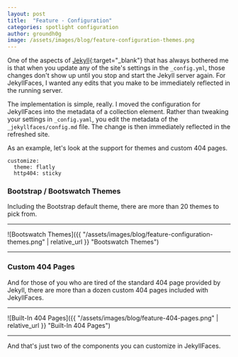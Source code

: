 ```yaml
---
layout: post
title:  "Feature - Configuration"
categories: spotlight configuration
author: groundh0g
image: /assets/images/blog/feature-configuration-themes.png
---
```


One of the aspects of [Jekyll](https://jekyllrb.com/){:target="_blank"} that has always bothered me is that when you update any of the site's settings in the `_config.yml`, those changes don't show up until you stop and start the Jekyll server again. For JekyllFaces, I wanted any edits that you make to be immediately reflected in the running server.

The implementation is simple, really. I moved the configuration for JekyllFaces into the metadata of a collection element. Rather than tweaking your settings in `_config.yaml`, you edit the metadata of the `_jekyllfaces/config.md` file. The change is then immediately reflected in the refreshed site.

As an example, let's look at the support for themes and custom 404 pages.

~~~
customize:
  theme: flatly
  http404: sticky
~~~

### Bootstrap / Bootswatch Themes

Including the Bootstrap default theme, there are more than 20 themes to pick from.

<hr/>
![Bootswatch Themes]({{ "/assets/images/blog/feature-configuration-themes.png" | relative_url }} "Bootswatch Themes")
<hr/>

### Custom 404 Pages

And for those of you who are tired of the standard 404 page provided by Jekyll, there are more than a dozen custom 404 pages included with JekyllFaces.

<hr/>
![Built-In 404 Pages]({{ "/assets/images/blog/feature-404-pages.png" | relative_url }} "Built-In 404 Pages")
<hr/>

And that's just two of the components you can customize in JekyllFaces.
